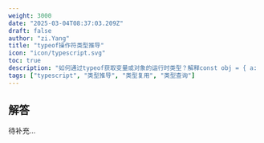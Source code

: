 ```yaml
---
weight: 3000
date: "2025-03-04T08:37:03.209Z"
draft: false
author: "zi.Yang"
title: "typeof操作符类型推导"
icon: "icon/typescript.svg"
toc: true
description: "如何通过typeof获取变量或对象的运行时类型？解释const obj = { a: 1 }; type ObjType = typeof obj 的类型推导结果及其在类型复用中的价值"
tags: ["typescript", "类型推导", "类型复用", "类型查询"]
---
```


## 解答

待补充...
